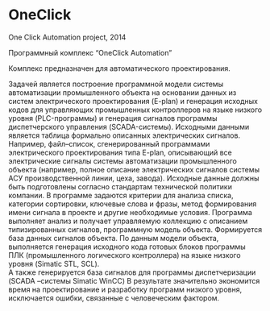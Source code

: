 # OneClick
One Click Automation project, 2014

Программный комплекс “OneClick Automation”

Комплекс предназначен для автоматического проектирования.  

Задачей является построение программной модели системы автоматизации промышленного объекта на основании данных из систем электрического проектирования (E-plan) и генерация исходных кодов для управляющих промышленных контроллеров на языке низкого уровня (PLC-программы) и генерация сигналов программы диспетчерского управления (SCADA-системы).
Исходными данными является таблица формально описанных электрических сигналов. Например, файл–список, сгенерированный программами электрического проектирования типа E-plan, описывающий все электрические сигналы системы автоматизации промышленного объекта (например, полное описание электрических сигналов системы АСУ производственной линии, цеха, завода). Исходные данные должны быть подготовлены согласно стандартам технической политики компании.
В программе задаются критерии для анализа списка, категории сортировки, ключевые слова и фразы, метод формирования имени сигнала в проекте и другие необходимые условия.
Программа выполняет анализ и получает управляемую коллекцию с описанием типизированных сигналов, программную модель объекта. Формируется база данных сигналов объекта.
По данным модели объекта, выполняется генерация исходного кода готовых блоков программы ПЛК (промышленного логического контроллера)  на языке низкого уровня  (Simatic STL, SCL).  
А также генерируется база сигналов для программы диспетчеризации (SCADA –системы Simatic WinCC)
В результате значительно экономится время на проектирование и разработку программ низкого уровня, исключается ошибки, связанные с человеческим фактором.
